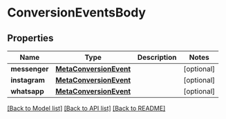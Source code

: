 # ConversionEventsBody

## Properties
Name | Type | Description | Notes
------------ | ------------- | ------------- | -------------
**messenger** | [**MetaConversionEvent**](MetaConversionEvent.md) |  | [optional] 
**instagram** | [**MetaConversionEvent**](MetaConversionEvent.md) |  | [optional] 
**whatsapp** | [**MetaConversionEvent**](MetaConversionEvent.md) |  | [optional] 

[[Back to Model list]](../README.md#documentation-for-models) [[Back to API list]](../README.md#documentation-for-api-endpoints) [[Back to README]](../README.md)


